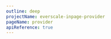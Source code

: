 ```yaml
---
outline: deep
projectName: everscale-inpage-provider
pageName: provider
apiReference: true
---
```


<Page projectName="everscale-inpage-provider" pageName="provider" />
